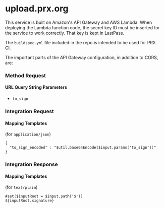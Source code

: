 # upload.prx.org

This service is built on Amazon's API Gateway and AWS Lambda. When deploying the Lambda function code, the secret key ID must be inserted for the service to work correctly. That key is kept in LastPass.

The `buildspec.yml` file included in the repo is intended to be used for PRX CI.

The important parts of the API Gateway configuration, in addition to CORS, are:

### Method Request

#### URL Query String Parameters

- `to_sign`

### Integration Request

#### Mapping Templates

(for `application/json`)

```
{
  "to_sign_encoded" : "$util.base64Encode($input.params('to_sign'))"
}
```

### Integration Response

#### Mapping Templates

(for `text/plain`)

```
#set($inputRoot = $input.path('$'))
${inputRoot.signature}
```
